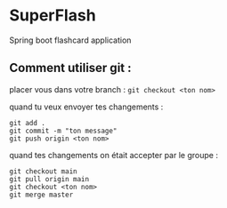 # SuperFlash
Spring boot flashcard application

## Comment utiliser git :

placer vous dans votre branch : `git checkout <ton nom>`

quand tu veux envoyer tes changements : 
```
git add .
git commit -m "ton message"
git push origin <ton nom>
```


quand tes changements on était accepter par le groupe : 

```
git checkout main
git pull origin main
git checkout <ton nom>
git merge master
```

